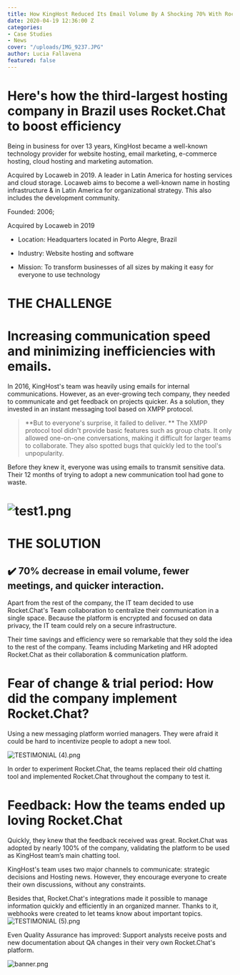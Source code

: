 ```yaml
---
title: How KingHost Reduced Its Email Volume By A Shocking 70% With Rocket.Chat
date: 2020-04-19 12:36:00 Z
categories:
- Case Studies
- News
cover: "/uploads/IMG_9237.JPG"
author: Lucia Fallavena
featured: false
---
```


# Here's how the third-largest hosting company in Brazil uses Rocket.Chat to boost efficiency

Being in business for over 13 years, KingHost became a well-known technology provider for website hosting, email marketing, e-commerce hosting, cloud hosting and marketing automation.

Acquired by Locaweb in 2019. A leader in Latin America for hosting services and cloud storage. Locaweb aims to become a well-known name in hosting infrastructure & in Latin America for organizational strategy. This also includes the development community.

Founded: 2006;

Acquired by Locaweb in 2019

* Location: Headquarters located in Porto Alegre, Brazil


* Industry: Website hosting and software


* Mission: To transform businesses of all sizes by making it easy for everyone to use technology

# **THE CHALLENGE**

# Increasing communication speed and minimizing inefficiencies with emails.

In 2016, KingHost's team was heavily using emails for internal communications. However, as an ever-growing tech company, they needed to communicate and get feedback on projects quicker. As a solution, they invested in an instant messaging tool based on XMPP protocol.

> \*\*But to everyone's surprise, it failed to deliver. \*\* The XMPP protocol tool didn't provide basic features such as group chats. It only allowed one-on-one conversations, making it difficult for larger teams to collaborate. They also spotted bugs that quickly led to the tool's unpopularity.

Before they knew it, everyone was using emails to transmit sensitive data. Their 12 months of trying to adopt a new communication tool had gone to waste.

# ![test1.png](/uploads/test1.png)

# THE SOLUTION

## ✔️ 70% decrease in email volume, fewer meetings, and quicker interaction.

Apart from the rest of the company, the IT team decided to use Rocket.Chat's Team collaboration to centralize their communication in a single space. Because the platform is encrypted and focused on data privacy, the IT team could rely on a secure infrastructure.

Their time savings and efficiency were so remarkable that they sold the idea to the rest of the company. Teams including Marketing and HR adopted Rocket.Chat as their collaboration & communication platform.

# Fear of change & trial period: How did the company implement Rocket.Chat?

Using a new messaging platform worried managers. They were afraid it could be hard to incentivize people to adopt a new tool.

![TESTIMONIAL (4).png](/uploads/TESTIMONIAL%20(4).png)

In order to experiment Rocket.Chat, the teams replaced their old chatting tool and implemented Rocket.Chat throughout the company to test it.

# Feedback: How the teams ended up loving Rocket.Chat

Quickly, they knew that the feedback received was great. Rocket.Chat was adopted by nearly 100% of the company, validating the platform to be used as KingHost team’s main chatting tool.

KingHost's team uses two major channels to communicate: strategic decisions and Hosting news. However, they encourage everyone to create their own discussions, without any constraints.

Besides that, Rocket.Chat's integrations made it possible to manage information quickly and efficiently in an organized manner. Thanks to it, webhooks were created to let teams know about important topics.![TESTIMONIAL (5).png](/uploads/TESTIMONIAL%20(5).png)

Even Quality Assurance has improved: Support analysts receive posts and new documentation about QA changes in their very own Rocket.Chat's platform.

![banner.png](/uploads/banner.png)